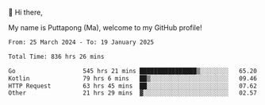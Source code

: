 👋 Hi there,

My name is Puttapong (Ma), welcome to my GitHub profile!

<!--START_SECTION:waka-->

```txt
From: 25 March 2024 - To: 19 January 2025

Total Time: 836 hrs 26 mins

Go                   545 hrs 21 mins ████████████████▒░░░░░░░░   65.20 %
Kotlin               79 hrs 6 mins   ██▒░░░░░░░░░░░░░░░░░░░░░░   09.46 %
HTTP Request         63 hrs 45 mins  ██░░░░░░░░░░░░░░░░░░░░░░░   07.62 %
Other                21 hrs 29 mins  ▓░░░░░░░░░░░░░░░░░░░░░░░░   02.57 %
```

<!--END_SECTION:waka-->
